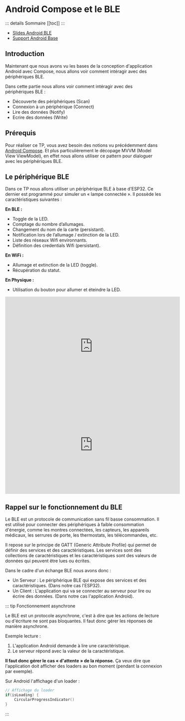 # Android Compose et le BLE

::: details Sommaire
[[toc]]
:::

- [Slides Android BLE](/cours/android_ble.md)
- [Support Android Base](./android-base.md)

## Introduction

Maintenant que nous avons vu les bases de la conception d'application Android avec Compose, nous allons voir comment intéragir avec des périphériques BLE.

Dans cette partie nous allons voir comment intéragir avec des périphériques BLE :

- Découverte des périphériques (Scan)
- Connexion à un périphérique (Connect)
- Lire des données (Notify)
- Ecrire des données (Write)

## Prérequis

Pour réaliser ce TP, vous avez besoin des notions vu précédemment dans [Android Compose](./android-base.md). Et plus particulièrement le décopage MVVM (Model View ViewModel), en effet nous allons utiliser ce pattern pour dialoguer avec les périphériques BLE.

## Le périphérique BLE

Dans ce TP nous allons utiliser un périphérique BLE à base d'ESP32. Ce dernier est programmé pour simuler un « lampe connectée ». Il possède les caractéristiques suivantes :

**En BLE :**

- Toggle de la LED.
- Comptage du nombre d’allumages.
- Changement du nom de la carte (persistant).
- Notification lors de l’allumage / extinction de la LED.
- Liste des réseaux Wifi environnants.
- Définition des credentials Wifi (persistant).

**En WiFi :**

- Allumage et extinction de la LED (toggle).
- Récupération du statut.

**En Physique :**

- Utilisation du bouton pour allumer et éteindre la LED.

<center>
<iframe width="560" height="315" src="https://www.youtube-nocookie.com/embed/LQsL3jDOc7o?si=6ceKFVKceKS3GlwU" title="YouTube video player" frameborder="0" allow="accelerometer; autoplay; clipboard-write; encrypted-media; gyroscope; picture-in-picture; web-share" referrerpolicy="strict-origin-when-cross-origin" allowfullscreen></iframe>
</center>

<center>
<iframe width="560" height="315" src="https://www.youtube-nocookie.com/embed/W9N-JtwWSzE?si=6ceKFVKceKS3GlwU" title="YouTube video player" frameborder="0" allow="accelerometer; autoplay; clipboard-write; encrypted-media; gyroscope; picture-in-picture; web-share" referrerpolicy="strict-origin-when-cross-origin" allowfullscreen></iframe>
</center>

## Rappel sur le fonctionnement du BLE

Le BLE est un protocole de communication sans fil basse consommation. Il est utilisé pour connecter des périphériques à faible consommation d'énergie, comme les montres connectées, les capteurs, les appareils médicaux, les serrures de porte, les thermostats, les télécommandes, etc.

Il repose sur le principe de GATT (Generic Attribute Profile) qui permet de définir des services et des caractéristiques. Les services sont des collections de caractéristiques et les caractéristiques sont des valeurs de données qui peuvent être lues ou écrites.

Dans le cadre d'un échange BLE nous avons donc :

- Un Serveur : Le périphérique BLE qui expose des services et des caractéristiques. (Dans notre cas l'ESP32).
- Un Client : L'application qui va se connecter au serveur pour lire ou écrire des données. (Dans notre cas l'application Android).

::: tip Fonctionnement asynchrone

Le BLE est un protocole asynchrone, c'est à dire que les actions de lecture ou d'écriture ne sont pas bloquantes. Il faut donc gérer les réponses de manière asynchrone.

Exemple lecture :

1. L'application Android demande à lire une caractéristique.
2. Le serveur répond avec la valeur de la caractéristique.

**Il faut donc gérer le cas « d'attente » de la réponse.** Ça veux dire que l'application doit afficher des loaders au bon moment (pendant la connexion par exemple).

Sur Android l'affichage d'un loader :

```kotlin
// Affichage du loader
if(isLoading) {
    CircularProgressIndicator()
}
```

:::